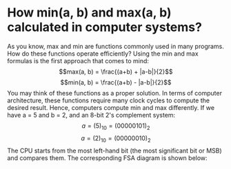 # How min(a, b) and max(a, b) calculated in computer systems?
As you know, max and min are functions commonly used in many programs. How do these functions operate efficiently? Using the min and max formulas is the first approach that comes to mind:
$$max(a, b) = \frac{(a+b) + |a-b|}{2}$$
$$min(a, b) = \frac{(a+b) - |a-b|}{2}$$
You may think of these functions as a proper solution. In terms of computer architecture, these functions require many clock cycles to compute the desired result. Hence, computers compute min and max differently. If we have a = 5 and b = 2, and an 8-bit 2's complement system: 
$$a = (5)_{10} = (00000101)_{2}$$
$$a = (2)_{10} = (00000010)_{2}$$
The CPU starts from the most left-hand bit (the most significant bit or MSB) and compares them. The corresponding FSA diagram is shown below:
